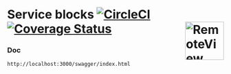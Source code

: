 # Service blocks [![CircleCI](https://circleci.com/gh/remoteview/service-blocks.svg?style=shield)](https://circleci.com/gh/remoteview/service-blocks) [![Coverage Status](https://coveralls.io/repos/github/remoteview/service-blocks/badge.svg?branch=master)](https://coveralls.io/github/remoteview/service-blocks?branch=master)<img src="https://avatars1.githubusercontent.com/u/39661244?s=400&u=befef0a23e27ced00d8c0c93bc0e41ae9e64cd0b&v=4" alt="RemoteView logo" width="90" height="90" align="right">

### Doc

```http
http://localhost:3000/swagger/index.html
```
